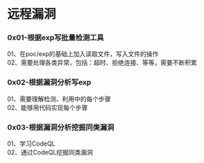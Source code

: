 # 远程漏洞

### 0x01-根据exp写批量检测工具
01、在poc/exp的基础上加入读取文件，写入文件的操作  
02、需要处理各类异常，包括：超时、拒绝连接、等等，需要不断积累  

### 0x02-根据漏洞分析写exp
01、需要理解检测、利用中的每个步骤  
02、能够用代码实现每个步骤  

### 0x03-根据漏洞分析挖掘同类漏洞
01、学习CodeQL  
02、通过CodeQL挖掘同类漏洞  
